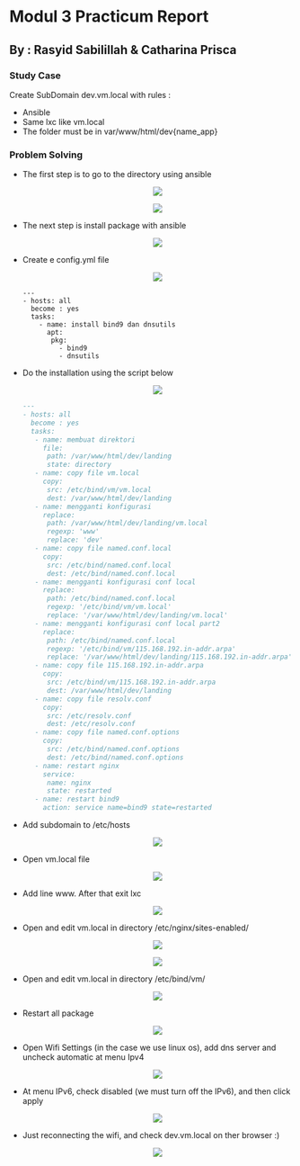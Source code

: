 # **Modul 3 Practicum Report**

## **By : Rasyid Sabilillah & Catharina Prisca**



### **Study Case**

Create SubDomain dev.vm.local with rules :

* Ansible
* Same lxc like vm.local
* The folder must be in var/www/html/dev{name_app}



### **Problem Solving**

* The first step is to go to the directory using ansible

  <p align="center">
        	<img src= "https://github.com/acid99/Sistem-Administrasi-Server/blob/main/assets/laprak3/2021-12-15.png?raw=true">
  </p>
  <p align="center">
        	<img src= "https://github.com/acid99/Sistem-Administrasi-Server/blob/main/assets/laprak3/2021-12-15_1.png?raw=true">
  </p>

* The next step is install package with ansible

  <p align="center">
        	<img src= "https://github.com/acid99/Sistem-Administrasi-Server/blob/main/assets/laprak3/2021-12-15_2.png?raw=true">
  </p>


* Create e config.yml file

  <p align="center">
        	<img src= "https://github.com/acid99/Sistem-Administrasi-Server/blob/main/assets/laprak3/2021-12-15_3.png?raw=true">
  </p>
  
  ```
  ---
  - hosts: all
    become : yes
    tasks:
      - name: install bind9 dan dnsutils
        apt:
         pkg:
           - bind9
           - dnsutils
  ```

* Do the installation using the script below

  <p align="center">
        	<img src= "https://github.com/acid99/Sistem-Administrasi-Server/blob/main/assets/laprak3/2021-12-15_4(fix).png?raw=true">
  </p>
  
  

  ```markdown
  ---
  - hosts: all
    become : yes
    tasks:
     - name: membuat direktori
       file:
        path: /var/www/html/dev/landing
        state: directory
     - name: copy file vm.local
       copy:
        src: /etc/bind/vm/vm.local
        dest: /var/www/html/dev/landing
     - name: mengganti konfigurasi
       replace:
        path: /var/www/html/dev/landing/vm.local
        regexp: 'www'
        replace: 'dev'
     - name: copy file named.conf.local
       copy:
        src: /etc/bind/named.conf.local
        dest: /etc/bind/named.conf.local
     - name: mengganti konfigurasi conf local
       replace:
        path: /etc/bind/named.conf.local
        regexp: '/etc/bind/vm/vm.local'
        replace: '/var/www/html/dev/landing/vm.local'
     - name: mengganti konfigurasi conf local part2
       replace:
        path: /etc/bind/named.conf.local
        regexp: '/etc/bind/vm/115.168.192.in-addr.arpa'
        replace: '/var/www/html/dev/landing/115.168.192.in-addr.arpa'
     - name: copy file 115.168.192.in-addr.arpa
       copy:
        src: /etc/bind/vm/115.168.192.in-addr.arpa
        dest: /var/www/html/dev/landing
     - name: copy file resolv.conf
       copy:
        src: /etc/resolv.conf
        dest: /etc/resolv.conf
     - name: copy file named.conf.options
       copy:
        src: /etc/bind/named.conf.options
        dest: /etc/bind/named.conf.options
     - name: restart nginx
       service:
        name: nginx
        state: restarted
     - name: restart bind9
       action: service name=bind9 state=restarted
  ```

* Add subdomain to /etc/hosts

  <p align="center">
        	<img src= "https://github.com/acid99/Sistem-Administrasi-Server/blob/main/assets/laprak3/2021-12-15_5.png?raw=true">
  </p>

* Open vm.local file

  <p align="center">
        	<img src= "https://github.com/acid99/Sistem-Administrasi-Server/blob/main/assets/laprak3/2021-12-15_6.png?raw=true">
  </p>

* Add line www. After that exit lxc

  <p align="center">
        	<img src= "https://github.com/acid99/Sistem-Administrasi-Server/blob/main/assets/laprak3/2021-12-15_7.png?raw=true">
  </p>

* Open and edit vm.local in directory /etc/nginx/sites-enabled/

  <p align="center">
        	<img src= "https://github.com/acid99/Sistem-Administrasi-Server/blob/main/assets/laprak3/2021-12-15_9.png?raw=true">
  </p>

  <p align="center">
        	<img src= "https://github.com/acid99/Sistem-Administrasi-Server/blob/main/assets/laprak3/2021-12-15_10.png?raw=true">
  </p>
  
* Open and edit vm.local in directory /etc/bind/vm/

  <p align="center">
        	<img src= "https://github.com/acid99/Sistem-Administrasi-Server/blob/main/assets/laprak3/2021-12-16.png?raw=true">
  </p>

* Restart all package

  <p align="center">
        	<img src= "https://github.com/acid99/Sistem-Administrasi-Server/blob/main/assets/laprak3/2021-12-16_1.png?raw=true">
  </p>

- Open Wifi Settings (in the case we use linux os), add dns server and uncheck automatic at menu Ipv4

  <p align="center">
        	<img src= "https://github.com/acid99/Sistem-Administrasi-Server/blob/main/assets/laprak3/2021-12-16_3.png?raw=true">
  </p>

- At menu IPv6, check disabled (we must turn off the IPv6), and then click apply

  <p align="center">
        	<img src= "https://github.com/acid99/Sistem-Administrasi-Server/blob/main/assets/laprak3/2021-12-16_4.png?raw=true">
  </p>

- Just reconnecting the wifi, and check dev.vm.local on ther browser :)

  <p align="center">
        	<img src= "https://github.com/acid99/Sistem-Administrasi-Server/blob/main/assets/laprak3/2021-12-16_2.png?raw=true">
  </p>